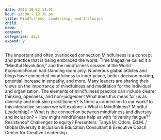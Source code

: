 ```yaml
---
date: 2013-10-02 11:01
hour: 11:00 - 12:30 pm
title: Mindfulness, Leadership, and Inclusion
child:
name: 
company: 
categories: day1
expand: y
---
```

The important and often overlooked connection Mindfulness is a concept
and practice that is being embraced the world. Time Magazine called it a
“Mindful Revolution,” and the mindfulness session at the World EconomicForum had standing room only. Numerous global articles and blogs have
connected mindfulness to inner peace, better decision making, potential
increase in empathy, and more. Many leaders are sharing their views on the
importance of mindfulness and meditation for the individual and
organization. The elements of mindfulness practice can include clearer
thinking, openness, and non-judgement What does this mean for us as
diversity and inclusion practitioners? Is there a connection to our work? In
this interactive session we will explore: 
• What is Mindfulness? Mindful Leadership?
• What is the connection between mindfulness and diversity and inclusion?
• How might mindfulness help us with “diversity fatigue?” Resistance?
Challenges to equity?
Presenters: Tanya M. Odom, Ed.M. / Global Diversity & Inclusion &
Education Consultant & Executive Coach 
Center for Creative Leadership